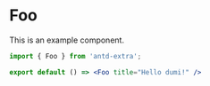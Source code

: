 # Foo

This is an example component.

```jsx
import { Foo } from 'antd-extra';

export default () => <Foo title="Hello dumi!" />
```
